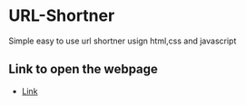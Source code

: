 # URL-Shortner
Simple easy to use url shortner usign html,css and javascript

## Link to open the webpage
- [Link](https://bishal-prasad05.github.io/URL-Shortner/)
